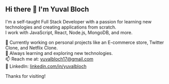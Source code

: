 ## Hi there 👋 I'm Yuval Bloch

I'm a self-taught Full Stack Developer with a passion for learning new technologies and creating applications from scratch.  
I work with JavaScript, React, Node.js, MongoDB, and more.

🔭 Currently working on personal projects like an E-commerce store, Twitter Clone, and Netflix Clone.  
🌱 Always learning and exploring new technologies.  
📫 Reach me at: yuvalbloch17@gmail.com  
💼 LinkedIn: [linkedin.com/in/yuvalbloch](https://linkedin.com/in/yuvalbloch)  

Thanks for visiting!
